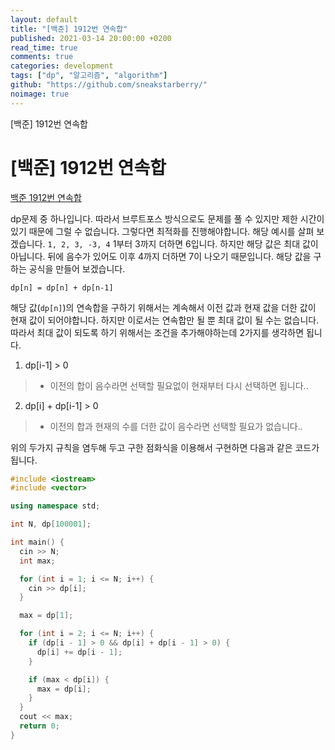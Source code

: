 ```yaml
---
layout: default
title: "[백준] 1912번 연속합"
published: 2021-03-14 20:00:00 +0200
read_time: true
comments: true
categories: development
tags: ["dp", "알고리즘", "algorithm"]
github: "https://github.com/sneakstarberry/"
noimage: true
---
```

[백준] 1912번 연속합
<!--more-->
# [백준] 1912번 연속합


[백준 1912번 연속합](https://www.acmicpc.net/problem/1912)

dp문제 중 하나입니다. 따라서 브루트포스 방식으로도 문제를 풀 수 있지만 제한 시간이 있기 때문에 그럴 수 없습니다. 그렇다면 최적화를 진행해야합니다. 
 해당 예시를 살펴 보겠습니다. `1, 2, 3, -3, 4` 1부터 3까지 더하면 6입니다. 하지만 해당 값은 최대 값이 아닙니다. 뒤에 음수가 있어도 이후 4까지 더하면 7이 나오기 때문입니다.
 해당 값을 구하는 공식을 만들어 보겠습니다. 
```
dp[n] = dp[n] + dp[n-1]
```
 해당 값(`dp[n]`)의 연속합을 구하기 위해서는 계속해서 이전 값과 현재 값을 더한 값이 현재 값이 되어야합니다. 하지만 이로서는 연속합만 될 뿐 최대 값이 될 수는 없습니다.
 따라서 최대 값이 되도록 하기 위해서는 조건을 추가해야하는데 2가지를 생각하면 됩니다.
 1. dp[i-1] > 0
 > - 이전의 합이 음수라면 선택할 필요없이 현재부터 다시 선택하면 됩니다..
 2. dp[i] + dp[i-1] > 0
 > - 이전의 합과 현재의 수를 더한 값이 음수라면 선택할 필요가 없습니다..

 위의 두가지 규칙을 염두해 두고 구한 점화식을 이용해서 구현하면 다음과 같은 코드가 됩니다.
```c++
#include <iostream>
#include <vector>

using namespace std;

int N, dp[100001];

int main() {
  cin >> N;
  int max;

  for (int i = 1; i <= N; i++) {
    cin >> dp[i];
  }

  max = dp[1];

  for (int i = 2; i <= N; i++) {
    if (dp[i - 1] > 0 && dp[i] + dp[i - 1] > 0) {
      dp[i] += dp[i - 1];
    }

    if (max < dp[i]) {
      max = dp[i];
    }
  }
  cout << max;
  return 0;
}
```